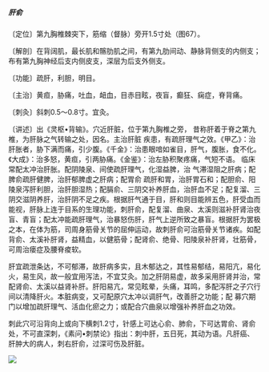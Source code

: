 ##### 肝俞

〔定位〕第九胸椎棘突下，筋缩（督脉）旁开1.5寸处（图67）。

〔解剖〕在背阔肌，最长肌和髂肋肌之间，有第九肋间动、静脉背侧支的内侧支；布有第九胸神经后支内侧皮支，深层为后支外侧支。

〔功能〕疏肝，利胆，明目。

〔主治〕黄疸，胁痛，吐血，衄血，目赤目眩，夜盲，癫狂、痫症，脊背痛。

〔刺灸〕斜刺0.5〜0.8寸。宜灸。

〔讲述〕出《灵枢•背输》。穴近肝脏，位于第九胸椎之旁， 昔称肝着于脊之第九椎，为肝脉之气转输之处，因名。主治肝脏 疾患，有疏肝理气之效。《甲乙》：治肝胀者，胁下满而痛，引少腹。《千金》：治患眼喑如雀目，肝气，腹胀，食不化。《大成》：治多怒，黄疸，引两胁痛。《金鉴》：治左胁积聚疼痛，气短不语。 临床常配太冲治肝胀。配阴陵泉、间使疏肝理气，化湿益脾，治 气滞湿阻之肝病；配脾俞疏肝健脾，治肝郁脾虚之肝病；配胃俞 疏肝和胃，治肝胃石和；配胆俞、阳陵泉泻肝利胆，治肝胆湿热；配膈俞、三阴交补养肝血，治肝血不足；配复溜、三阴交滋阴养肝，治肝阴不足之疾。根据肝气通于目，肝和则目能辨五色，肝受血而能视，肝脉上连于目系的生理功能，刺肝俞，配复溜、曲泉、太溪则滋补肝肾治夜盲、青盲；配太冲能疏肝理气，治暴怒伤肝，肝气上逆所致之暴盲。根据肝为罢极之本，在体为筋，司周身筋骨关节的屈伸运动，故刺肝俞可治筋骨关节诸疾。如配 背俞、太溪补肝肾，益精血，以健筋骨；配肾俞、绝骨、阳陵泉补肝肾，壮筋骨，可周治瘘症及腰脊痠软。

肝宜疏泄条达，不可郁滞，故肝病多实，且木郁达之，其性易郁结，易阳亢，易化火，易生风，故一般宜用泻法，不宜艾灸。加之肝阴易虚，故多采用肝肾并治，常配肾俞、太溪以益肾补肝。肝阳易亢，常见眩晕，头痛，耳鸣，多配泻肝之子穴行间以清降肝火。本脏病变，又可配原穴太冲以调肝气，改善肝之功能；配 募穴期门以增加疏肝理气、活血化瘀之力；或配合穴曲泉以增强补养肝血之功效。

刺此穴可沿背向上或向下横刺1.2寸，针感上可达心俞、肺俞，下可达胃俞、肾俞处，不可直深刺，《素问•刺禁论》指出：刺中肝，五日死，其动为语。凡肝癌、肝肿大的病人，刺右肝俞，过深可伤及肝脏。

![](./img/图67.jpg)
